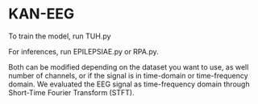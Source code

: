 # KAN-EEG

To train the model, run TUH.py

For inferences, run EPILEPSIAE.py or RPA.py. 

Both can be modified depending on the dataset you want to use, as well number of channels, or if the signal is in time-domain or time-frequency domain. We evaluated the EEG signal as time-frequency domain through Short-Time Fourier Transform (STFT).
